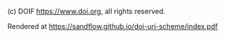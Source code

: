 (c) DOIF <https://www.doi.org>, all rights reserved.

Rendered at https://sandflow.github.io/doi-uri-scheme/index.pdf
